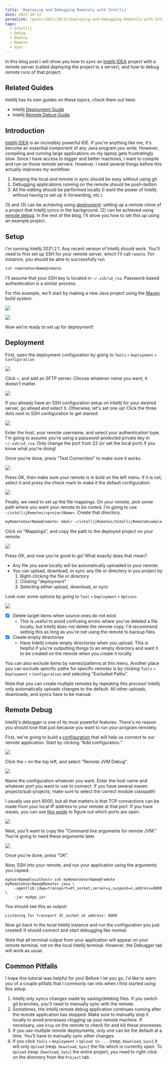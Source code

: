 ```yaml
---
title: 'Deploying and Debugging Remotely with Intellij'
date: 2021-10-13
permalink: /posts/2021/10/13/Deploying-and-Debugging-Remotely-with-Intellij/
tags:
  - Intellij
  - Debug
  - Deploy
  - Remote
  - Sync
---
```


In this blog post I will show you how to sync an [Intellij IDEA](https://www.jetbrains.com/idea/) project with a remote server (called *deploying* the project to a server), and how to debug remote runs of that project.

## Related Guides

Intellij has its own guides on these topics, check them out here:
* Intellij [Deployment Guide](https://www.jetbrains.com/help/idea/tutorial-deployment-in-product.html#before)
* Intellij [Remote Debug Guide](https://www.jetbrains.com/help/idea/tutorial-remote-debug.html)

## Introduction

[Intellij IDEA](https://www.jetbrains.com/idea/) is an incredibly powerful IDE. If you're anything like me, it's become an essential component of any Java program you write. However, compiling and running large applications on my laptop gets frustratingly slow. Since I have access to bigger and better machines, I want to compile and run on those remote servers. However, I need several things before this actually improves my workflow:

1. Keeping the local and remote in sync should be easy *without* using git
1. Debugging applications running on the remote should be push-button
1. All file-editing should be performed locally (I want the power of Intellij without having to set up X-forwarding, etc.)

(1) and (3) can be achieving using [*deployment*](#deployment): setting up a remote clone of a project that Intellij syncs in the background. (2) can be achieved using [remote debug](#remote-debug). 
In the rest of the blog, I'll show you how to set this up using an example project.

## Setup

I'm running Intellij 2021.2.1. Any recent version of Intellij should work. You'll need to first set up SSH for your remote server, which I'll call `remote`. For instance, you should be able to successfully run
```bash
ssh remoteUserName@remote 
```
I'll assume that your SSH key is located in `~/.ssh/id_rsa`. Password-based authentication is a similar process.

For this example, we'll start by making a new Java project using the [Maven](https://maven.apache.org/) build system.

![](/files/posts/2021-10-13-Deploying-and-Debugging-Remotely-with-Intellij/01-Intellij-Create-Project.png)

![](/files/posts/2021-10-13-Deploying-and-Debugging-Remotely-with-Intellij/02-Maven.png)

Now we're ready to set up for deployment!

## Deployment

First, open the deployment configuration by going to `Tools` `>` `Deployment` `>` `Configuration`

![](/files/posts/2021-10-13-Deploying-and-Debugging-Remotely-with-Intellij/03-Configuration-Menu.png)

Click `+`, and add an SFTP server. Choose whatever name you want, it doesn't matter.

![](/files/posts/2021-10-13-Deploying-and-Debugging-Remotely-with-Intellij/04-Add-SFTP.png)

If you already have an SSH configuration setup on Intellij for your desired server, go ahead and select it. Otherwise, let's set one up!
Click the three dots next to SSH configuration to get started:

![](/files/posts/2021-10-13-Deploying-and-Debugging-Remotely-with-Intellij/05-Three-Dots.png)

Enter the host, your remote username, and select your authentication type. I'm going to assume you're using a password-protected private key in `~/.ssh/id_rsa`. Only change the port from 22 (or set the local port) if you know what you're doing! 

Once you're done, press "Test Connection" to make sure it works.

![](/files/posts/2021-10-13-Deploying-and-Debugging-Remotely-with-Intellij/06-SSH-Config.png)

Press OK, then make sure your remote is in bold on the left menu. If it is not, select it and press the check mark to make it the default configuration.

![](/files/posts/2021-10-13-Deploying-and-Debugging-Remotely-with-Intellij/07-Set-Default.png)

Finally, we need to set up the file mappings. 
On your remote, pick some path where you want your remote to be rooted. I'm going to use `~/intellijRemotes/<projectName>`.
Create that directory.

```bash
myRemoteUserName@remote> mkdir ~/intellijRemotes/IntellijRemoteExample
```

Click on "Mappings", and copy the path to the deployed project on your remote.

![](/files/posts/2021-10-13-Deploying-and-Debugging-Remotely-with-Intellij/08-Mapping.png)

Press OK, and now you're good to go!
What exactly does that mean?

* Any file you save locally will be automatically uploaded to your remote.
* You can upload, download, or sync any file or directory in you project by
    1. Right-clicking the file or directory
    2. Clicking "deployment"
    3. Selecting either upload, download, or sync

Look over some options by going to `Tool` `>` `Deployment` `>` `Options`

![](/files/posts/2021-10-13-Deploying-and-Debugging-Remotely-with-Intellij/09-Options.png)

- [x] Delete target items when source ones do not exist
    - This is useful to avoid confusing errors where you've deleted a file locally, but Intellij does not delete the remote copy. I'd recommend setting this as long as you're not using the remote to backup files.
- [x] Create empty directories
    - Have Intellij create empty directories when you upload. This is helpful if you're outputting things to an empty directory and want it to be created on the remote when you create it locally.


You can also exclude items by names/patterns at this menu. Another place you can exclude specific paths for specific remotes is by clicking `Tools` `>` `Deployment` `>` `Configuration` and selecting "Excluded Paths".

Note that you can create multiple remotes by repeating this process! Intellij only automatically uploads changes to the default. All other uploads, downloads, and syncs have to be manual.

## Remote Debug

Intellij's debugger is one of its most powerful features. There's no reason you should lose that just because you want to run your program remotely.

First, we're going to build a [configuration](https://www.jetbrains.com/help/idea/run-debug-configuration.html) that will help us connect to our remote application. Start by clicking "Add configuration."

![](/files/posts/2021-10-13-Deploying-and-Debugging-Remotely-with-Intellij/10-Configuration.png)

Click the `+` on the top left, and select "Remote JVM Debug".

![](/files/posts/2021-10-13-Deploying-and-Debugging-Remotely-with-Intellij/11-Remote-JVM-Debug.png)

Name the configuration whatever you want. Enter the host name and whatever port you want to use to connect. If you have several maven projects/sub-projects, make sure to select the correct module classpath!

I usually use port 8000, but all that matters is that TCP connections can be made from your local IP address to your remote at that port. If you have issues, you can use [this guide](https://www.acronis.com/en-us/articles/telnet/) to figure out which ports are open.

![](/files/posts/2021-10-13-Deploying-and-Debugging-Remotely-with-Intellij/12-Debug-Setup.png)

Next, you'll want to copy the "Command line arguments for remote JVM." You're going to need these arguments later.

![](/files/posts/2021-10-13-Deploying-and-Debugging-Remotely-with-Intellij/13-JVM-Args.png)

 Once you're done, press "OK".
 
 Now, SSH into your remote, and run your application using the arguments you copied.
 
 ```
 myUserName@localhost> ssh myRemoteUserName@remote
 myRemoteUserName@Remote> java \
     -agentlib:jdwp=transport=dt_socket,server=y,suspend=n,address=8000 \
     -jar myApp.jar
 ```
 You should see this as output:
 ```
 Listening for transport dt_socket at address: 8000
 ```
 Now go back to the local Intellij instance and run the configuration you just created! It should connect and start debugging like normal.
 
 Note that all terminal output from your application will appear on your remote terminal, not on the local Intellij terminal. However, the Debugger tab will work as usual.


## Common Pitfalls

I hope this tutorial was helpful for you! Before I let you go, I'd like to warn you of a couple pitfalls that I commonly ran into when I first started using this setup.

1. Intellij only syncs changes made by saving/deleting files. If you switch git branches, you'll need to manually sync with the remote.
2. Sometimes, the Intellij remote debug application continues running after the remote application has stopped. Make sure to manually stop it locally to avoid processes clogging up your remote machine. If necessary, use `htop` on the remote to check for and kill these processes.
3. If you use multiple remote deployments, only one can be the default at a time. You'll have to manually sync other changes.
4. If you click `Tools` `>` `Deployment` `>` `Upload to ...` (resp. `Download`, `Sync`) it will only `Upload` (resp. `Download`, `Sync`) the file which is currently open. To `Upload` (resp. `Download`, `Sync`) the entire project, you need to right-click on the directory from the `Project` tab.











